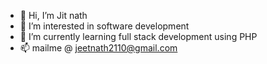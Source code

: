 - 👋 Hi, I’m Jit nath
- 👀 I’m interested in software development 
- 🌱 I’m currently learning full stack development using PHP 
- 📫 mailme @ jeetnath2110@gmail.com

<!---
Jeet-web2026/Jeet-web2026 is a ✨ special ✨ repository because its `README.md` (this file) appears on your GitHub profile.
You can click the Preview link to take a look at your changes.
--->
